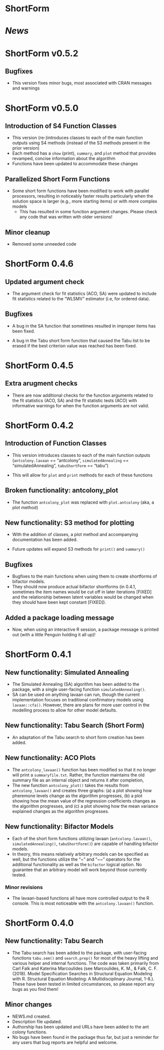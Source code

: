 
# ShortForm

# *News*

# ShortForm v0.5.2

## Bugfixes

- This version fixes minor bugs, most associated with CRAN messages and
  warnings

# ShortForm v0.5.0

## Introduction of S4 Function Classes

- This version (re-)introduces classes to each of the main function
  outputs using S4 methods (instead of the S3 methods present in the
  prior version)
- Each method has a `show` (print), `summary`, and `plot` method that
  provides revamped, concise information about the algorithm
- Functions have been updated to accommodate these changes

## Parallelized Short Form Functions

- Some short form functions have been modified to work with parallel
  processors, resulting in noticeably faster results particularly when
  the solution space is larger (e.g., more starting items) or with more
  complex models
  - This has resulted in some function argument changes. Please check
    any code that was written with older versions!

## Minor cleanup

- Removed some unneeded code

# ShortForm 0.4.6

## Updated argument check

- The argument check for fit statistics (ACO, SA) were updated to
  include fit statistics related to the “WLSMV” estimator (i.e, for
  ordered data).

## Bugfixes

- A bug in the SA function that sometimes resulted in improper items has
  been fixed.

- A bug in the Tabu short form function that caused the Tabu list to be
  erased if the best criterion value was reached has been fixed.

# ShortForm 0.4.5

## Extra arugment checks

- There are now additional checks for the function arguments related to
  the fit statistics (ACO, SA) and the fit statistic tests (ACO) with
  informative warnings for when the function arguments are not valid.

# ShortForm 0.4.2

## Introduction of Function Classes

- This version introduces classes to each of the main function outputs
  (`antcolony.lavaan` == “antcolony”, `simulatedAnnealing` ==
  “simulatedAnnealing”, `tabuShortForm` == “tabu”)

- This will allow for `plot` and `print` methods for each of these
  functions

## Broken functionality: antcolony_plot

- The function `antcolony_plot` was replaced with `plot.antcolony` (aka,
  a plot method)

## New functionality: S3 method for plotting

- With the addition of classes, a plot method and accompanying
  documentation has been added.

- Future updates will expand S3 methods for `print()` and `summary()`

## Bugfixes

- Bugfixes to the main functions when using them to create shortforms of
  bifactor models.
- They should now produce actual bifactor shortforms (in 0.4.1,
  sometimes the item names would be cut off in later iterations
  \[FIXED\] and the relationship between latent variables would be
  changed when they should have been kept constant \[FIXED\]).

## Added a package loading message

- Now, when using an interactive R session, a package message is printed
  out (with a little Penguin holding it all up)!

# ShortForm 0.4.1

## New functionality: Simulated Annealing

- The Simulated Annealing (SA) algorithm has been added to the package,
  with a single user-facing function `simulatedAnnealing()`.
- SA can be used on anything lavaan can run, though the current
  implementation focuses on traditional confirmatory models using
  `lavaan::cfa()`. However, there are plans for more user control in the
  modelling process to allow for other model defaults.

## New functionality: Tabu Search (Short Form)

- An adaptation of the Tabu search to short form creation has been
  added.

## New functionality: ACO Plots

- The `antcolony_lavaan()` function has been modified so that it no
  longer will print a `summaryfile.txt`. Rather, the function maintains
  the old summary file as an internal object and returns it after
  completion,
- The new function `antcolony_plot()` takes the results from
  `antcolony_lavaan()` and creates three graphs: (a) a plot showing how
  pheremone levels change as the algorithm progresses, (b) a plot
  showing how the mean value of the regression coefficients changes as
  the algorithm progresses, and (c) a plot showing how the mean variance
  explained changes as the algorithm progresses.

## New functionality: Bifactor Models

- Each of the short form functions utilizing lavaan
  (`antcolony.lavaan()`, `simulatedAnnealing()`, `tabuShortForm()`) are
  capable of handling bifactor models.
- In theory, this means relatively arbitrary models can be specified as
  well, but the functions utilize the “\~” and “\~\~” operators for the
  additional functionality as well as the `bifactor` logical option. No
  guarantee that an arbitrary model will work beyond those currently
  tested.

### Minor revisions

- The lavaan-based functions all have more controlled output to the R
  console. This is most noticeable with the `antcolony.lavaan()`
  function.

# ShortForm 0.4.0

## New functionality: Tabu Search

- The Tabu search has been added to the package, with user-facing
  functions `tabu.sem()` and `search.prep()` for most of the heavy
  lifting and various helper and internal functions. The code was taken
  primarily from Carl Falk and Katerina Marcoulides (see Marcoulides, K.
  M., & Falk, C. F. (2018). Model Specification Searches in Structural
  Equation Modeling with R. Structural Equation Modeling: A
  Multidisciplinary Journal, 1-8.). These have been tested in limited
  circumstances, so please report any bugs as you find them!

## Minor changes

- NEWS.md created.
- Description file updated.
- Authorship has been updated and URLs have been added to the ant colony
  functions.
- No bugs have been found in the package thus far, but just a reminder
  for any users that bug reports are helpful and welcome.
